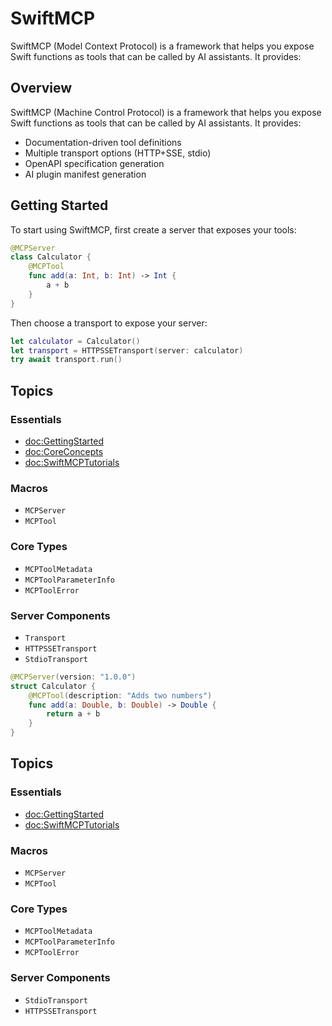 # SwiftMCP

SwiftMCP (Model Context Protocol) is a framework that helps you expose Swift functions as tools that can be called by AI assistants. It provides:

## Overview

SwiftMCP (Machine Control Protocol) is a framework that helps you expose Swift functions as tools that can be called by AI assistants. It provides:

- Documentation-driven tool definitions
- Multiple transport options (HTTP+SSE, stdio)
- OpenAPI specification generation
- AI plugin manifest generation

## Getting Started

To start using SwiftMCP, first create a server that exposes your tools:

```swift
@MCPServer
class Calculator {
    @MCPTool
    func add(a: Int, b: Int) -> Int {
        a + b
    }
}
```

Then choose a transport to expose your server:

```swift
let calculator = Calculator()
let transport = HTTPSSETransport(server: calculator)
try await transport.run()
```

## Topics

### Essentials

- <doc:GettingStarted>
- <doc:CoreConcepts>
- <doc:SwiftMCPTutorials>

### Macros

- ``MCPServer``
- ``MCPTool``

### Core Types

- ``MCPToolMetadata``
- ``MCPToolParameterInfo``
- ``MCPToolError``

### Server Components

- ``Transport``
- ``HTTPSSETransport``
- ``StdioTransport``

```swift
@MCPServer(version: "1.0.0")
struct Calculator {
    @MCPTool(description: "Adds two numbers")
    func add(a: Double, b: Double) -> Double {
        return a + b
    }
}
```

## Topics

### Essentials

- <doc:GettingStarted>
- <doc:SwiftMCPTutorials>

### Macros

- ``MCPServer``
- ``MCPTool``

### Core Types

- ``MCPToolMetadata``
- ``MCPToolParameterInfo``
- ``MCPToolError``

### Server Components

- ``StdioTransport``
- ``HTTPSSETransport`` 